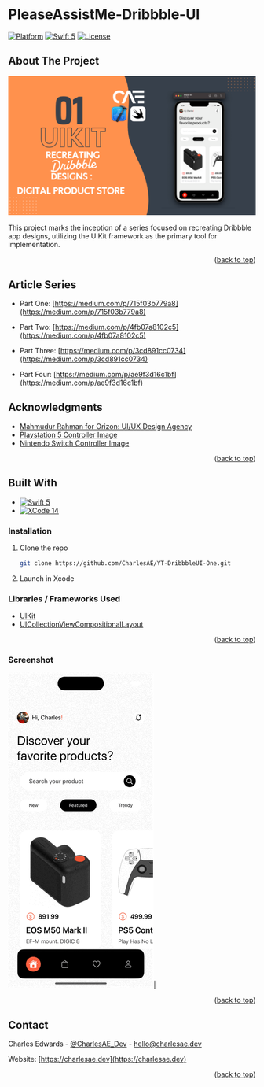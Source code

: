 # PleaseAssistMe-Dribbble-UI
<a name="readme-top"></a>
[![Platform](https://img.shields.io/badge/Platform-iOS-lightgrey.svg)]()
[![Swift 5](https://img.shields.io/badge/Swift-5.0-orange.svg)](https://swift.org)
[![License](http://img.shields.io/badge/license-MIT-lightgrey.svg?style=flat
            )](http://mit-license.org)

## About The Project

[![Dribbble - Product app page][product-screenshot]](https://dribbble.com/shots/15131702-Digital-Product-Store-App)

This project marks the inception of a series focused on recreating Dribbble app designs, utilizing the UIKit framework as the primary tool for implementation.

<p align="right">(<a href="#readme-top">back to top</a>)</p>



## Article Series

* Part One: [https://medium.com/p/715f03b779a8](https://medium.com/p/715f03b779a8)

* Part Two: [https://medium.com/p/4fb07a8102c5](https://medium.com/p/4fb07a8102c5)

* Part Three: [https://medium.com/p/3cd891cc0734](https://medium.com/p/3cd891cc0734)

* Part Four: [https://medium.com/p/ae9f3d16c1bf](https://medium.com/p/ae9f3d16c1bf)

## Acknowledgments


* [Mahmudur Rahman for Orizon: UI/UX Design Agency](https://dribbble.com/Orizon)
* [Playstation 5 Controller Image](https://www.vecteezy.com/free-png/ps5)
* [Nintendo Switch Controller Image](https://www.vecteezy.com/free-vector/nintendo)
  
<p align="right">(<a href="#readme-top">back to top</a>)</p>

## Built With

* [![Swift 5][Swift]][Swift-url]
* [![XCode 14][Xcode]][Xcode-url]



### Installation

1. Clone the repo
   ```sh
   git clone https://github.com/CharlesAE/YT-DribbbleUI-One.git
   ```
2. Launch in Xcode

### Libraries / Frameworks Used
* [UIKit](https://developer.apple.com/documentation/uikit)
* [UICollectionViewCompositionalLayout](https://developer.apple.com/documentation/uikit/uicollectionviewcompositionallayout)

<p align="right">(<a href="#readme-top">back to top</a>)</p>
   


### Screenshot

![PleaseAssistMe](https://raw.githubusercontent.com/CharlesAE/YT-DribbbleUI-One/final/screenshots/details.gif)|  


<p align="right">(<a href="#readme-top">back to top</a>)</p>

## Contact

Charles Edwards - [@CharlesAE_Dev](https://twitter.com/CharlesAE_Dev) - hello@charlesae.dev

Website: [https://charlesae.dev](https://charlesae.dev)

<p align="right">(<a href="#readme-top">back to top</a>)</p>


  <!-- MARKDOWN LINKS & IMAGES -->
<!-- https://www.markdownguide.org/basic-syntax/#reference-style-links -->
[linkedin-shield]: https://img.shields.io/badge/-LinkedIn-black.svg?style=for-the-badge&logo=linkedin&colorB=555
[linkedin-url]: https://linkedin.com/in/linkedin_username
[Swift]: https://img.shields.io/badge/swift-F54A2A?style=for-the-badge&logo=swift&logoColor=white
[Swift-url]: https://www.swift.org/
[Xcode]: https://img.shields.io/badge/Xcode-007ACC?style=for-the-badge&logo=Xcode&logoColor=white
[Xcode-url]: https://developer.apple.com/xcode/
[product-screenshot]: https://raw.githubusercontent.com/CharlesAE/YT-DribbbleUI-One/main/screenshots/redesign.png
